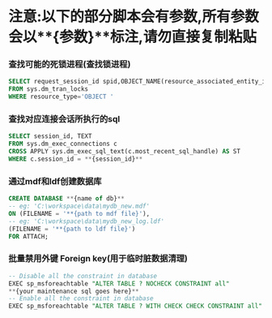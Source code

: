 # 注意:以下的部分脚本会有参数,所有参数会以**{参数}**标注,请勿直接复制粘贴

### 查找可能的死锁进程(查找锁进程)

```sql
SELECT request_session_id spid,OBJECT_NAME(resource_associated_entity_id)tableName
FROM sys.dm_tran_locks
WHERE resource_type='OBJECT '
```
### 查找对应连接会话所执行的sql

```sql
SELECT session_id, TEXT
FROM sys.dm_exec_connections c
CROSS APPLY sys.dm_exec_sql_text(c.most_recent_sql_handle) AS ST 
WHERE c.session_id = **{session_id}**
```
### 通过mdf和ldf创建数据库

```sql
CREATE DATABASE **{name of db}**   
-- eg: 'C:\workspace\data\mydb_new.mdf'
ON (FILENAME = '**{path to mdf file}'),   
-- eg: 'C:\workspace\data\mydb_new_log.ldf'
(FILENAME = '**{path to ldf file}')   
FOR ATTACH;  
```

### 批量禁用外键 Foreign key(用于临时脏数据清理)

```sql
-- Disable all the constraint in database
EXEC sp_msforeachtable "ALTER TABLE ? NOCHECK CONSTRAINT all"
**{your maintenance sql goes here}**
-- Enable all the constraint in database
EXEC sp_msforeachtable "ALTER TABLE ? WITH CHECK CHECK CONSTRAINT all"
```
